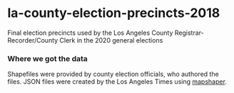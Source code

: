 # la-county-election-precincts-2018

Final election precincts used by the Los Angeles County Registrar-Recorder/County Clerk in the 2020 general elections

### Where we got the data

Shapefiles were provided by county election officials, who authored the files. JSON files were created by the Los Angeles Times using [mapshaper](https://github.com/mbloch/mapshaper).
